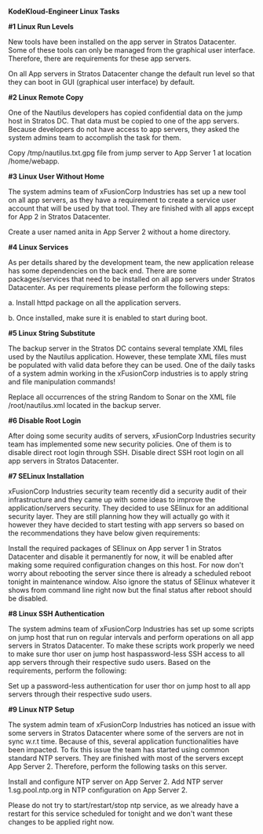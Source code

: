 **KodeKloud-Engineer Linux Tasks**

**#1 Linux Run Levels**

 New tools have been installed on the app server in Stratos Datacenter. Some of these tools can only be managed from the graphical user interface. Therefore, there are requirements for these app servers.

On all App servers in Stratos Datacenter change the default run level so that they can boot in GUI (graphical user interface) by default.


**#2 Linux Remote Copy**

One of the Nautilus developers has copied confidential data on the jump host in Stratos DC. That data must be copied to one of the app servers. Because developers do not have access to app servers, they asked the system admins team to accomplish the task for them.

Copy /tmp/nautilus.txt.gpg file from jump server to App Server 1 at location /home/webapp.


**#3 Linux User Without Home**

The system admins team of xFusionCorp Industries has set up a new tool on all app servers, as they have a requirement to create a service user account that will be used by that tool. They are finished with all apps except for App 2 in Stratos Datacenter.

Create a user named anita in App Server 2 without a home directory.


**#4 Linux Services**

 As per details shared by the development team, the new application release has some dependencies on the back end. There are some packages/services that need to be installed on all app servers under Stratos Datacenter. As per requirements please perform the following steps:

a. Install httpd package on all the application servers.

b. Once installed, make sure it is enabled to start during boot.


**#5 Linux String Substitute**

The backup server in the Stratos DC contains several template XML files used by the Nautilus application. However, these template XML files must be populated with valid data before they can be used. One of the daily tasks of a system admin working in the xFusionCorp industries is to apply string and file manipulation commands!

Replace all occurrences of the string Random to Sonar on the XML file /root/nautilus.xml located in the backup server.


**#6 Disable Root Login**

After doing some security audits of servers, xFusionCorp Industries security team has implemented some new security policies. One of them is to disable direct root login through SSH. Disable direct SSH root login on all app servers in Stratos Datacenter.


**#7 SELinux Installation**

xFusionCorp Industries security team recently did a security audit of their infrastructure and they came up with some ideas to improve the application/servers security. They decided to use SElinux for an additional security layer. They are still planning how they will actually go with it however they have decided to start testing with app servers so based on the recommendations they have below given requirements:

Install the required packages of SElinux on App server 1 in Stratos Datacenter and disable it permanently for now, it will be enabled after making some required configuration changes on this host. For now don't worry about rebooting the server since there is already a scheduled reboot tonight in maintenance window. Also ignore the status of SElinux whatever it shows from command line right now but the final status after reboot should be disabled.


**#8 Linux SSH Authentication**

The system admins team of xFusionCorp Industries has set up some scripts on jump host that run on regular intervals and perform operations on all app servers in Stratos Datacenter. To make these scripts work properly we need to make sure thor user on jump host haspassword-less SSH access to all app servers through their respective sudo users. Based on the requirements, perform the following:

Set up a password-less authentication for user thor on jump host to all app servers through their respective sudo users.


**#9 Linux NTP Setup**

The system admin team of xFusionCorp Industries has noticed an issue with some servers in Stratos Datacenter where some of the servers are not in sync w.r.t time. Because of this, several application functionalities have been impacted. To fix this issue the team has started using common standard NTP servers. They are finished with most of the servers except App Server 2. Therefore, perform the following tasks on this server.

Install and configure NTP server on App Server 2.
Add NTP server 1.sg.pool.ntp.org in NTP configuration on App Server 2.

Please do not try to start/restart/stop ntp service, as we already have a restart for this service scheduled for tonight and we don't want these changes to be applied right now.
